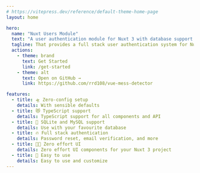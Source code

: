 ```yaml
---
# https://vitepress.dev/reference/default-theme-home-page
layout: home

hero:
  name: "Nuxt Users Module"
  text: "A user authentication module for Nuxt 3 with database support for SQLite and MySQL"
  tagline: That provides a full stack user authentication system for Nuxt 3 projects.
  actions:
    - theme: brand
      text: Get Started
      link: /get-started
    - theme: alt
      text: Open on GitHub →
      link: https://github.com/rrd108/vue-mess-detector

features:
  - title: 🛸 Zero-config setup
    details: With sensible defaults
  - title: 😻 TypeScript support
    details: TypeScript support for all components and API
  - title: 🤖 SQLite and MySQL support
    details: Use with your favourite database
  - title: 🔥 Full stack authentication
    details: Password reset, email verification, and more
  - title: 💅🏻 Zero effort UI
    details: Zero effort UI components for your Nuxt 3 project
  - title: 🚀 Easy to use
    details: Easy to use and customize
---
```


<span id="morphBlur"></span>

